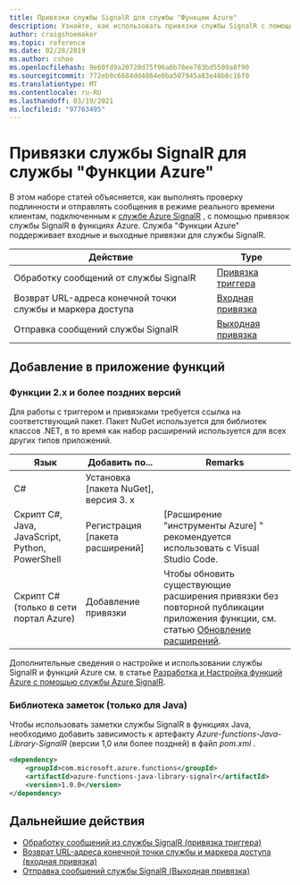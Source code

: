 ```yaml
---
title: Привязки службы SignalR для службы "Функции Azure"
description: Узнайте, как использовать привязки службы SignalR с помощью службы "Функции Azure".
author: craigshoemaker
ms.topic: reference
ms.date: 02/28/2019
ms.author: cshoe
ms.openlocfilehash: 9e60fd9a20720d75f96a0b78ee783bd5509a8f90
ms.sourcegitcommit: 772eb9c6684dd4864e0ba507945a83e48b8c16f0
ms.translationtype: MT
ms.contentlocale: ru-RU
ms.lasthandoff: 03/19/2021
ms.locfileid: "97763495"
---
```

# <a name="signalr-service-bindings-for-azure-functions"></a>Привязки службы SignalR для службы "Функции Azure"

В этом наборе статей объясняется, как выполнять проверку подлинности и отправлять сообщения в режиме реального времени клиентам, подключенным к [службе Azure SignalR](https://azure.microsoft.com/services/signalr-service/) , с помощью привязок службы SignalR в функциях Azure. Служба "Функции Azure" поддерживает входные и выходные привязки для службы SignalR.

| Действие | Type |
|---------|---------|
| Обработку сообщений от службы SignalR | [Привязка триггера](./functions-bindings-signalr-service-trigger.md) |
| Возврат URL-адреса конечной точки службы и маркера доступа | [Входная привязка](./functions-bindings-signalr-service-input.md) |
| Отправка сообщений службы SignalR |[Выходная привязка](./functions-bindings-signalr-service-output.md) |

## <a name="add-to-your-functions-app"></a>Добавление в приложение функций

### <a name="functions-2x-and-higher"></a>Функции 2.x и более поздних версий

Для работы с триггером и привязками требуется ссылка на соответствующий пакет. Пакет NuGet используется для библиотек классов .NET, в то время как набор расширений используется для всех других типов приложений.

| Язык                                        | Добавить по...                                   | Remarks 
|-------------------------------------------------|---------------------------------------------|-------------|
| C#                                              | Установка [пакета NuGet], версия 3. x | |
| Скрипт C#, Java, JavaScript, Python, PowerShell | Регистрация [пакета расширений]          | [Расширение "инструменты Azure] " рекомендуется использовать с Visual Studio Code. |
| Скрипт C# (только в сети портал Azure)         | Добавление привязки                            | Чтобы обновить существующие расширения привязки без повторной публикации приложения функции, см. статью [Обновление расширений]. |

[Пакет NuGet]: https://www.nuget.org/packages/Microsoft.Azure.WebJobs.Extensions.SignalRService
[core tools]: ./functions-run-local.md
[Пакет расширений]: ./functions-bindings-register.md#extension-bundles
[Обновление расширений]: ./functions-bindings-register.md
[Расширение "инструменты Azure"]: https://marketplace.visualstudio.com/items?itemName=ms-vscode.vscode-node-azure-pack

Дополнительные сведения о настройке и использовании службы SignalR и функций Azure см. в статье [Разработка и Настройка функций Azure с помощью службы Azure SignalR](../azure-signalr/signalr-concept-serverless-development-config.md).

### <a name="annotations-library-java-only"></a>Библиотека заметок (только для Java)

Чтобы использовать заметки службы SignalR в функциях Java, необходимо добавить зависимость к артефакту *Azure-functions-Java-Library-SignalR* (версии 1,0 или более поздней) в файл *pom.xml* .

```xml
<dependency>
    <groupId>com.microsoft.azure.functions</groupId>
    <artifactId>azure-functions-java-library-signalr</artifactId>
    <version>1.0.0</version>
</dependency>
```

## <a name="next-steps"></a>Дальнейшие действия

- [Обработку сообщений из службы SignalR (привязка триггера)](./functions-bindings-signalr-service-trigger.md)
- [Возврат URL-адреса конечной точки службы и маркера доступа (входная привязка)](./functions-bindings-signalr-service-input.md)
- [Отправка сообщений службы SignalR (Выходная привязка)](./functions-bindings-signalr-service-output.md)